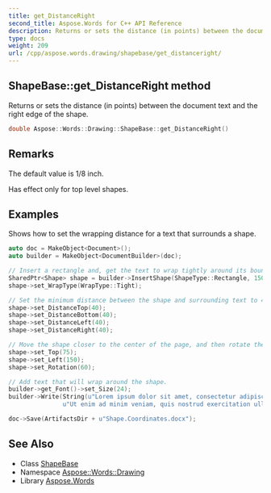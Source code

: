 ```yaml
---
title: get_DistanceRight
second_title: Aspose.Words for C++ API Reference
description: Returns or sets the distance (in points) between the document text and the right edge of the shape.
type: docs
weight: 209
url: /cpp/aspose.words.drawing/shapebase/get_distanceright/
---
```

## ShapeBase::get_DistanceRight method


Returns or sets the distance (in points) between the document text and the right edge of the shape.

```cpp
double Aspose::Words::Drawing::ShapeBase::get_DistanceRight()
```

## Remarks


The default value is 1/8 inch.

Has effect only for top level shapes.

## Examples



Shows how to set the wrapping distance for a text that surrounds a shape. 
```cpp
auto doc = MakeObject<Document>();
auto builder = MakeObject<DocumentBuilder>(doc);

// Insert a rectangle and, get the text to wrap tightly around its bounds.
SharedPtr<Shape> shape = builder->InsertShape(ShapeType::Rectangle, 150, 150);
shape->set_WrapType(WrapType::Tight);

// Set the minimum distance between the shape and surrounding text to 40pt from all sides.
shape->set_DistanceTop(40);
shape->set_DistanceBottom(40);
shape->set_DistanceLeft(40);
shape->set_DistanceRight(40);

// Move the shape closer to the center of the page, and then rotate the shape 60 degrees clockwise.
shape->set_Top(75);
shape->set_Left(150);
shape->set_Rotation(60);

// Add text that will wrap around the shape.
builder->get_Font()->set_Size(24);
builder->Write(String(u"Lorem ipsum dolor sit amet, consectetur adipiscing elit, sed do eiusmod tempor incididunt ut labore et dolore magna aliqua. ") +
               u"Ut enim ad minim veniam, quis nostrud exercitation ullamco laboris nisi ut aliquip ex ea commodo consequat.");

doc->Save(ArtifactsDir + u"Shape.Coordinates.docx");
```

## See Also

* Class [ShapeBase](../)
* Namespace [Aspose::Words::Drawing](../../)
* Library [Aspose.Words](../../../)
